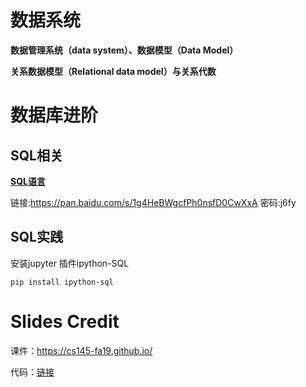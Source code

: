 # 数据系统

**数据管理系统（data system）、数据模型（Data Model）**

**关系数据模型（Relational data model）与关系代数**

# 数据库进阶

## SQL相关

**[SQL语言](https://www.w3school.com.cn/sql/sql_syntax.asp)**

链接:https://pan.baidu.com/s/1g4HeBWgcfPh0nsfD0CwXxA  密码:j6fy

## SQL实践

安装jupyter 插件ipython-SQL 

`pip install ipython-sql`

# Slides Credit

课件：https://cs145-fa19.github.io/

代码：[链接](../../ML-BD-Algo/cs145-2018)
